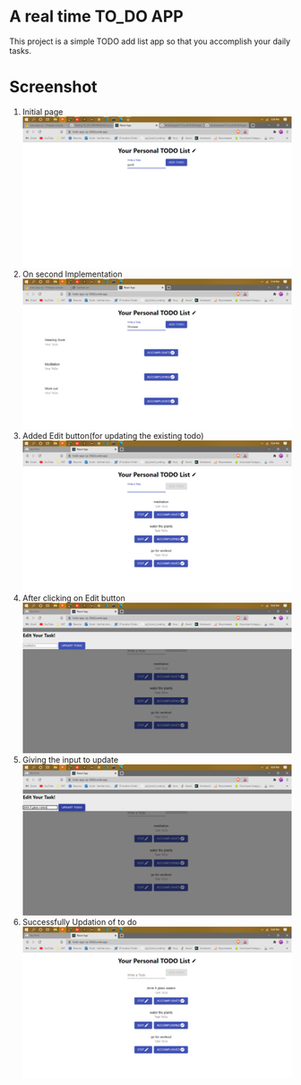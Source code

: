 # A real time TO_DO APP
This project is a simple TODO add list app so that you accomplish your daily tasks.
# Screenshot
1. Initial page 
![Home Page](https://github.com/sarthakjain07/TO_DO_APP/blob/master/Screenshots/without_data.png)
2. On second Implementation
![Second Image](https://github.com/sarthakjain07/TO_DO_APP/blob/master/Screenshots/with_data.png)
3. Added Edit button(for updating the existing todo)
![Third Image](https://github.com/sarthakjain07/TO_DO_APP/blob/master/Screenshots/After_adding_edit.png)
4. After clicking on Edit button
![Fourth Image](https://github.com/sarthakjain07/TO_DO_APP/blob/master/Screenshots/After_clicking_on_edit.png)
5. Giving the input to update
![Fifth Image](https://github.com/sarthakjain07/TO_DO_APP/blob/master/Screenshots/Update_ToDo.png)
6. Successfully Updation of to do
![Sixth Image](https://github.com/sarthakjain07/TO_DO_APP/blob/master/Screenshots/After_updation.png)
